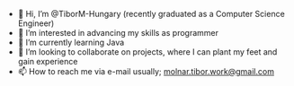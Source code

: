 - 👋 Hi, I’m @TiborM-Hungary (recently graduated as a Computer Science Engineer)
- 👀 I’m interested in advancing my skills as programmer
- 🌱 I’m currently learning Java
- 💞️ I’m looking to collaborate on projects, where I can plant my feet and gain experience
- 📫 How to reach me via e-mail usually; molnar.tibor.work@gmail.com

<!---
TiborM-Hungary/TiborM-Hungary is a ✨ special ✨ repository because its `README.md` (this file) appears on your GitHub profile.
You can click the Preview link to take a look at your changes.
--->
